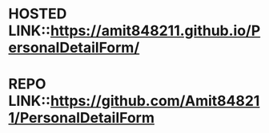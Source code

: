 # HOSTED LINK::https://amit848211.github.io/PersonalDetailForm/
# REPO LINK::https://github.com/Amit848211/PersonalDetailForm
